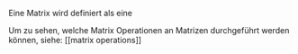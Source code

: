 Eine Matrix wird definiert als eine



Um zu sehen, welche Matrix Operationen an Matrizen durchgeführt werden können, siehe: [[matrix operations]] 